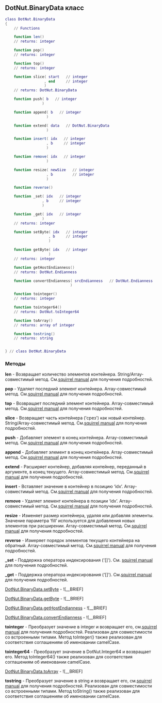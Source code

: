 ## DotNut.BinaryData класс


```lua
class DotNut.BinaryData
{
    // Functions

    function len()
    // returns: integer

    function pop()
    // returns: integer

    function top()
    // returns: integer

    function slice( start   // integer
                  , end     // integer
                  )
    // returns: DotNut.BinaryData

    function push( b   // integer
                 )

    function append( b   // integer
                   )

    function extend( data   // DotNut.BinaryData
                   )

    function insert( idx   // integer
                   , b     // integer
                   )

    function remove( idx   // integer
                   )

    function resize( newSize   // integer
                   , b         // integer
                   )

    function reverse()

    function _set( idx   // integer
                 , b     // integer
                 )

    function _get( idx   // integer
                 )
    // returns: integer

    function setByte( idx   // integer
                    , b     // integer
                    )

    function getByte( idx   // integer
                    )
    // returns: integer

    function getHostEndianness()
    // returns: DotNut.Endianness

    function convertEndianness( srcEndianness   // DotNut.Endianness
                              )

    function tointeger()
    // returns: integer

    function tointeger64()
    // returns: DotNut.toInteger64

    function toArray()
    // returns: array of integer

    function tostring()
    // returns: string


} // class DotNut.BinaryData
```



### Методы


**len** - Возвращает количество элементов контейнера. String/Array-совместимый метод. См.[squirrel manual](http://squirrel-lang.org/squirreldoc/reference/language/builtin_functions.html#array.len) для получения подробностей.


**pop** - Удаляет последний элемент контейнера. Array-совместимый метод. См.[squirrel manual](http://squirrel-lang.org/squirreldoc/reference/language/builtin_functions.html#array.pop) для получения подробностей.


**top** - Возвращает последний элемент контейнера. Array-совместимый метод. См.[squirrel manual](http://squirrel-lang.org/squirreldoc/reference/language/builtin_functions.html#array.top) для получения подробностей.


**slice** - Возвращает часть контейнера ('срез') как новый контейнер. String/Array-совместимый метод. См.[squirrel manual](http://squirrel-lang.org/squirreldoc/reference/language/builtin_functions.html#array.slice) для получения подробностей.


**push** - Добавляет элемент в конец контейнера. Array-совместимый метод. См.[squirrel manual](http://squirrel-lang.org/squirreldoc/reference/language/builtin_functions.html#array.push) для получения подробностей.


**append** - Добавляет элемент в конец контейнера. Array-совместимый метод. См.[squirrel manual](http://squirrel-lang.org/squirreldoc/reference/language/builtin_functions.html#array.append) для получения подробностей.


**extend** - Расширяет контейнер, добавляя контейнер, переданный в аргументе, в конец текущего. Array-совместимый метод. См.[squirrel manual](http://squirrel-lang.org/squirreldoc/reference/language/builtin_functions.html#array.extend) для получения подробностей.


**insert** - Вставляет значение в контейнер в позицию ‘idx’. Array-совместимый метод. См.[squirrel manual](http://squirrel-lang.org/squirreldoc/reference/language/builtin_functions.html#array.insert) для получения подробностей.


**remove** - Удаляет элемент контейнера в позиции ‘idx’. Array-совместимый метод. См.[squirrel manual](http://squirrel-lang.org/squirreldoc/reference/language/builtin_functions.html#array.remove) для получения подробностей.


**resize** - Изменяет размер контейнера, удаляя или добавляя элементы. Значение параметра ‘fill’ используется для добавления новых элементов при расширении. Array-совместимый метод. См.[squirrel manual](http://squirrel-lang.org/squirreldoc/reference/language/builtin_functions.html#array.resize) для получения подробностей.


**reverse** - Измеряет порядок элементов текущего контейнера на обратный. Array-совместимый метод. См.[squirrel manual](http://squirrel-lang.org/squirreldoc/reference/language/builtin_functions.html#array.reverse) для получения подробностей.


**_set** - Поддержка оператора индексирования ('[]'). См. [squirrel manual](http://squirrel-lang.org/squirreldoc/reference/language/metamethods.html#set) для получения подробностей.


**_get** - Поддержка оператора индексирования ('[]'). См.[squirrel manual](http://squirrel-lang.org/squirreldoc/reference/language/metamethods.html#get) для получения подробностей.


[DotNut.BinaryData.setByte](../DotNut/BinaryData/setByte.md) - ![__BRIEF]


[DotNut.BinaryData.getByte](../DotNut/BinaryData/getByte.md) - ![__BRIEF]


[DotNut.BinaryData.getHostEndianness](../DotNut/BinaryData/getHostEndianness.md) - ![__BRIEF]


[DotNut.BinaryData.convertEndianness](../DotNut/BinaryData/convertEndianness.md) - ![__BRIEF]


**tointeger** - Преобразует значение в integer и возвращает его, см.[squirrel manual](http://squirrel-lang.org/squirreldoc/reference/language/builtin_functions.html#integer) для получения подробностей. Реализован для совместимости со встроенными типами. Метод toInteger() также реализован для соответствия соглашениям об именовании camelCase.


**tointeger64** - Преобразует значение в DotNut.Integer64 и возвращает его. Метод toInteger64() также реализован для соответствия соглашениям об именовании camelCase.


[DotNut.BinaryData.toArray](../DotNut/BinaryData/toArray.md) - ![__BRIEF]


**tostring** - Преобразует значение в string и возвращает его, см.[squirrel manual](http://squirrel-lang.org/squirreldoc/reference/language/builtin_functions.html#string) для получения подробностей. Реализован для совместимости со встроенными типами. Метод toString() также реализован для соответствия соглашениям об именовании camelCase.


